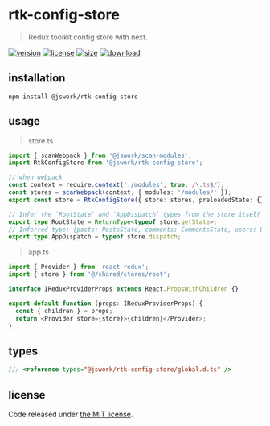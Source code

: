 # rtk-config-store
> Redux toolkit config store with next.

[![version][version-image]][version-url]
[![license][license-image]][license-url]
[![size][size-image]][size-url]
[![download][download-image]][download-url]

## installation
```shell
npm install @jswork/rtk-config-store
```

## usage
> store.ts
```ts
import { scanWebpack } from '@jswork/scan-modules';
import RtkConfigStore from '@jswork/rtk-config-store';

// when webpack
const context = require.context('./modules', true, /\.ts$/);
const stores = scanWebpack(context, { modules: '/modules/' });
export const store = RtkConfigStore({ store: stores, preloadedState: {}, reducer: {} });

// Infer the `RootState` and `AppDispatch` types from the store itself
export type RootState = ReturnType<typeof store.getState>;
// Inferred type: {posts: PostsState, comments: CommentsState, users: UsersState}
export type AppDispatch = typeof store.dispatch;
```

> app.ts
```ts
import { Provider } from 'react-redux';
import { store } from '@/shared/stores/root';

interface IReduxProviderProps extends React.PropsWithChildren {}

export default function (props: IReduxProviderProps) {
  const { children } = props;
  return <Provider store={store}>{children}</Provider>;
}
```

## types
```ts
/// <reference types="@jswork/rtk-config-store/global.d.ts" />
```

## license
Code released under [the MIT license](https://github.com/afeiship/rtk-config-store/blob/master/LICENSE.txt).

[version-image]: https://img.shields.io/npm/v/@jswork/rtk-config-store
[version-url]: https://npmjs.org/package/@jswork/rtk-config-store

[license-image]: https://img.shields.io/npm/l/@jswork/rtk-config-store
[license-url]: https://github.com/afeiship/rtk-config-store/blob/master/LICENSE.txt

[size-image]: https://img.shields.io/bundlephobia/minzip/@jswork/rtk-config-store
[size-url]: https://github.com/afeiship/rtk-config-store/blob/master/dist/index.min.js

[download-image]: https://img.shields.io/npm/dm/@jswork/rtk-config-store
[download-url]: https://www.npmjs.com/package/@jswork/rtk-config-store
